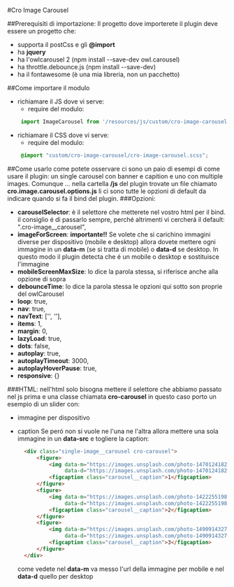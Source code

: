 #Cro Image Carousel

##Prerequisiti di importazione:
Il progetto dove importerete il plugin deve essere un progetto che:
- supporta il postCss e gli **@import**
- ha **jquery**
- ha l'owlcarousel 2 (npm install --save-dev owl.carousel)
- ha throttle.debounce.js (npm install --save-dev)
- ha il fontawesome (è una mia libreria, non un pacchetto)

##Come importare il modulo
- richiamare il JS dove vi serve:
    - require del modulo:
     ```javascript
      import ImageCarousel from '/resources/js/custom/cro-image-carousel/js/cro.image.carousel';
    ```
- richiamare il CSS dove vi serve:
    - require del modulo:
     ```css
      @import "custom/cro-image-carousel/cro-image-carousel.scss";
    ```
##Come usarlo
come potete osservare ci sono un paio di esempi di come usare il plugin:
un single carousel con banner e capition e uno con multiple images. Comunque ... 
nella cartella **/js** del plugin trovate un file chiamato **cro.image.carousel.options.js**
li ci sono tutte le opzioni di default da indicare quando si fa il bind del plugin.
###Opzioni:

- **carouselSelector**: è il selettore che metterete nel vostro html per il bind. 
    il consiglio é di passarlo sempre, perché altrimenti vi cercherá il default: ".cro-image__carousel",
- **imageForScreen**: **importante!!** Se volete che si carichino immagini diverse per dispositivo (mobile e desktop)
    allora dovete mettere ogni immagine in un **data-m** (se si tratta di mobile) o **data-d** se desktop.
    In questo modo il plugin detecta che é un mobile o desktop e sostituisce l'immagine 
- **mobileScreenMaxSize**: lo dice la parola stessa, si riferisce anche alla opzione di sopra
- **debounceTime**: lo dice la parola stessa
le opzioni qui sotto son proprie del owlCarousel
- **loop**: true,
- **nav**: true,
- **navText**: ['<i class="la la-angle-left" aria-hidden="true"></i>',
               '<i class="la la-angle-right" aria-hidden="true"></i>'],
- **items**: 1,
- **margin**: 0,
- **lazyLoad**: true,
- **dots**: false,
- **autoplay**: true,
- **autoplayTimeout**: 3000,
- **autoplayHoverPause**: true,
- **responsive**: {}
 
###HTML:
nell'html solo bisogna mettere il selettore che abbiamo passato nel js prima e una classe chiamata **cro-carousel**
in questo caso porto un esempio di un slider con:
- immagine per dispositivo
- caption
Se peró non si vuole ne l'una ne l'altra allora mettere una sola immagine in un **data-src** e togliere la caption:

    ```html
      <div class="single-image__carousel cro-carousel">
          <figure>
              <img data-m="https://images.unsplash.com/photo-1470124182917-cc6e71b22ecc?dpr=2&auto=format&fit=crop&w=1600&h=1600&q=80&cs=tinysrgb&crop="
                   data-d="https://images.unsplash.com/photo-1470124182917-cc6e71b22ecc?dpr=2&auto=format&fit=crop&w=1600&h=600&q=80&cs=tinysrgb&crop="/>
              <figcaption class="carousel__caption">1</figcaption>
          </figure>
          <figure>
              <img data-m="https://images.unsplash.com/photo-1422255198496-21531f12a6e8?dpr=2&auto=format&fit=crop&w=1600&h=1600&q=80&cs=tinysrgb&crop="
                   data-d="https://images.unsplash.com/photo-1422255198496-21531f12a6e8?dpr=2&auto=format&fit=crop&w=1600&h=600&q=80&cs=tinysrgb&crop="/>
              <figcaption class="carousel__caption">2</figcaption>
          </figure>
          <figure>
              <img data-m="https://images.unsplash.com/photo-1490914327627-9fe8d52f4d90?dpr=2&auto=format&fit=crop&w=1600&h=1600&q=80&cs=tinysrgb&crop="
                   data-d="https://images.unsplash.com/photo-1490914327627-9fe8d52f4d90?dpr=2&auto=format&fit=crop&w=1600&h=600&q=80&cs=tinysrgb&crop="/>
              <figcaption class="carousel__caption">3</figcaption>
          </figure>
      </div>

    ```
    come vedete nel **data-m** va messo l'url della immagine per mobile e nel **data-d** quello per desktop
